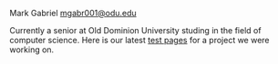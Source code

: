 Mark Gabriel
mgabr001@odu.edu

Currently a senior at Old Dominion University studing in the field of computer science.
Here is our latest [test pages](https://blahblahblah552.github.io/CS350-EnrollmentProjection/) for a project we were working on.
